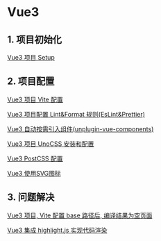 # Vue3

## 1. 项目初始化

[Vue3 项目 Setup](./Vue3项目Setup.md)

## 2. 项目配置

[Vue3 项目 Vite 配置](./Vue3项目Vite配置.md)

[Vue3 项目配置 Lint&Format 规则(EsLint&Prettier)](./Vue3项目配置Lint%26Format规则(EsLint%26Prettier).md)

[Vue3 自动按需引入组件(unplugin-vue-components)](./Vue3自动按需引入组件(unplugin-vue-components).md)

[Vue3 项目 UnoCSS 安装和配置](./Vue3%20UnoCSS安装和配置.md)

[Vue3 PostCSS 配置](./Vue3%20PostCSS配置.md)

[Vue3 使用SVG图标](./Vue3使用SVG图标.md)

## 3. 问题解决

[Vue3 项目, Vite 配置 base 路径后, 编译结果为空页面](./Vue3%2CVite配置base路径后，编译结果为空页面.md)

[Vue3 集成 highlight.js 实现代码渲染](./Vue3集成highlight.js实现代码渲染.md)
